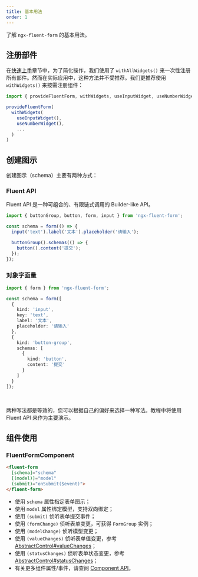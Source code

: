 ```yaml
---
title: 基本用法
order: 1
---
```


了解 `ngx-fluent-form` 的基本用法。

## 注册部件

在[快速上手](/getting-started)章节中，为了简化操作，我们使用了 `withAllWidgets()` 来一次性注册所有部件。然而在实际应用中，这种方法并不受推荐。我们更推荐使用 `withWidgets()` 来按需注册组件：

```ts
import { provideFluentForm, withWidgets, useInputWidget, useNumberWidget } from 'ngx-fluent-form';

provideFluentForm(
  withWidgets(
    useInputWidget(),
    useNumberWidget(),
    ...
  )
)
```

## 创建图示

创建图示（schema）主要有两种方式：

### Fluent API

Fluent API 是一种可组合的、有限链式调用的 Builder-like API。

```ts
import { buttonGroup, button, form, input } from 'ngx-fluent-form';

const schema = form(() => {
  input('text').label('文本').placeholder('请输入');

  buttonGroup().schemas(() => {
    button().content('提交');
  });
});
```

### 对象字面量

```ts
import { form } from 'ngx-fluent-form';

const schema = form([
  {
    kind: 'input',
    key: 'text',
    label: '文本',
    placeholder: '请输入'
  },
  {
    kind: 'button-group',
    schemas: [
      {
        kind: 'button',
        content: '提交'
      }
    ]
  }
]);
```

<br>

两种写法都是等效的，您可以根据自己的偏好来选择一种写法。教程中将使用 Fluent API 来作为主要演示。

## 组件使用

### FluentFormComponent

```html
<fluent-form
  [schema]="schema"
  [(model)]="model"
  (submit)="onSubmit($event)">
</fluent-form>
```
- 使用 `schema` 属性指定表单图示；
- 使用 `model` 属性绑定模型，支持双向绑定；
- 使用 `(submit)` 侦听表单提交事件；
- 使用 `(formChange)` 侦听表单变更，可获得 `FormGroup` 实例；
- 使用 `(modelChange)` 侦听模型变更；
- 使用 `(valueChanges)` 侦听表单值变更，参考 [AbstractControl#valueChanges](https://angular.cn/api/forms/AbstractControl#valueChanges)；
- 使用 `(statusChanges)` 侦听表单状态变更，参考 [AbstractControl#statusChanges](https://angular.cn/api/forms/AbstractControl#statusChanges)；
- 有关更多组件属性/事件，请查阅 [Component API](../api/form/api)。
